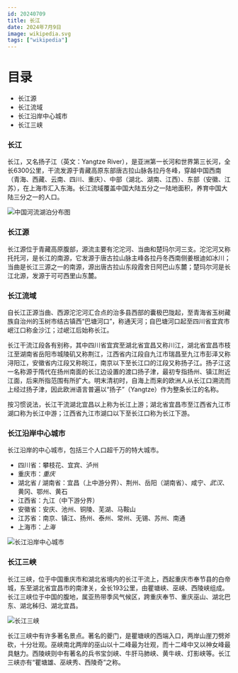```yaml
---
id: 20240709
title: 长江
date: 2024年7月9日
image: wikipedia.svg
tags: ["wikipedia"]
---
```



# 目录

 - 长江源
 - 长江流域
 - 长江沿岸中心城市
 - 长江三峡


### 长江

长江，又名扬子江（英文：Yangtze River），是亚洲第一长河和世界第三长河，全长6300公里，干流发源于青藏高原东部唐古拉山脉各拉丹冬峰，穿越中国西南（青海、西藏、云南、四川、重庆）、中部（湖北、湖南、江西）、东部（安徽、江苏），在上海市汇入东海。长江流域覆盖中国大陆五分之一陆地面积，养育中国大陆三分之一的人口。

![中国河流湖泊分布图](/20240709中国河流湖泊分布图.jpeg)


### 长江源

长江源位于青藏高原腹部，源流主要有沱沱河、当曲和楚玛尔河三支。沱沱河又称托托河，是长江的南源，它发源于唐古拉山脉主峰各拉丹冬西南侧姜根迪如冰川；当曲是长江三源之一的南源，源出唐古拉山东段霞舍日阿巴山东麓；楚玛尔河是长江北源，发源于可可西里山东麓。

### 长江流域

自长江正源当曲、西源沱沱河汇合点的治多县西部的囊极巴陇起，至青海省玉树藏族自治州的玉树市结古镇西“巴塘河口”，称通天河；自巴塘河口起至四川省宜宾市岷江口称金沙江；过岷江后始称长江。

长江干流江段各有别称，其中四川省宜宾至湖北省宜昌又称川江，湖北省宜昌市枝江至湖南省岳阳市城陵矶又称荆江，江西省内江段自九江市瑞昌至九江市彭泽又称浔阳江，安徽省内江段又称皖江，南京以下至长江口的江段又称扬子江。扬子江这一名称源于隋代在扬州南面的长江边设置的渡口扬子津，最初专指扬州、镇江附近江面，后来所指范围有所扩大。明末清初时，自海上而来的欧洲人从长江口溯流而上经过扬子津，因此欧洲语言普遍以“扬子”（Yangtze）作为整条长江的名称。


按习惯说法，长江干流湖北宜昌以上称为长江上游；湖北省宜昌市至江西省九江市湖口称为长江中游；江西省九江市湖口以下至长江口称为长江下游。


### 长江沿岸中心城市

长江沿岸的中心城市，包括三个人口超千万的特大城市。

- 四川省：攀枝花、宜宾、泸州
- 重庆市：*重庆*
- 湖北省 / 湖南省：宜昌（上中游分界）、荆州、岳阳（湖南省）、咸宁、*武汉*、黄冈、鄂州、黄石
- 江西省：九江（中下游分界）
- 安徽省：安庆、池州、铜陵、芜湖、马鞍山
- 江苏省：南京、镇江、扬州、泰州、常州、无锡、苏州、南通
- 上海市：*上海*

![长江沿岸中心城市](/20240709长江流域沿岸城市.gif)


### 长江三峡

长江三峡，位于中国重庆市和湖北省境内的长江干流上，西起重庆市奉节县的白帝城，东至湖北省宜昌市的南津关，全长193公里，由瞿塘峡、巫峡、西陵峡组成。长江三峡位于中国的腹地，属亚热带季风气候区，跨重庆奉节、重庆巫山、湖北巴东、湖北秭归、湖北宜昌。

![长江三峡](/20240709长江三峡.png)

长江三峡中有许多著名景点。著名的夔门，是瞿塘峡的西端入口，两岸山崖刀劈斧砍，十分壮观。巫峡南北两岸的巫山以十二峰最为壮观，而十二峰中又以神女峰最具魅力。西陵峡则中有著名的兵书宝剑峡、牛肝马肺峡、黄牛峡、灯影峡等。长江三峡亦有“瞿塘雄、巫峡秀、西陵奇”之称。